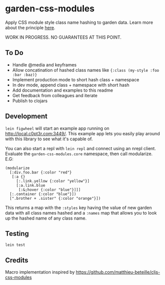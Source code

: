 # garden-css-modules
Apply CSS module style class name hashing to garden data. Learn more about the principle [here](https://glenmaddern.com/articles/css-modules).

WORK IN PROGRESS. NO GUARANTEES AT THIS POINT.

## To Do

* Handle @media and keyframes
* Allow concatination of hashed class names like `{:class (my-style :foo :bar :baz)}`
* Implement production mode to short hash class + namespace
* In dev mode, append class + namespace with short hash
* Add documentation and examples to this readme
* Get feedback from colleagues and iterate
* Publish to clojars

## Development

`lein figwheel` will start an example app running on http://local.c0pt3r.com:3449/. This example app lets you easily play around with this library to see what it's capable of.

You can also start a repl with `lein repl` and connect using an nrepl client. Evaluate the `garden-css-modules.core` namespace, then call modularize. E.G:

```
(modularize
  [:div.foo.bar {:color "red"}
   [:a {}
     [:.link.yellow {:color "yellow"}]
     [:a.link.blue
      [:&;hover {:color "blue"}]]]
  [:.container {:color "blue"}])
  [".brother + .sister" {:color "orange"}])
```

This returns a map with the `:styles` key having the value of new garden data with all class names hashed and a `:names` map that allows you to look up the hashed name of any class name.

## Testing

`lein test`

## Credits

Macro implementation inspired by https://github.com/matthieu-beteille/cljs-css-modules
